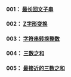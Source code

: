 #### 001： <a href="001_最长回文子串.md">最长回文子串</a>

#### 002： <a href="002_Z字形变换.md">Z字形变换</a>

#### 003： <a href="003_字符串转换整数.md">字符串转换整数</a>

#### 004： <a href="004_三数之和.md">三数之和</a>

#### 005： <a href="005_最接近的三数之和.md">最接近的三数之和</a>